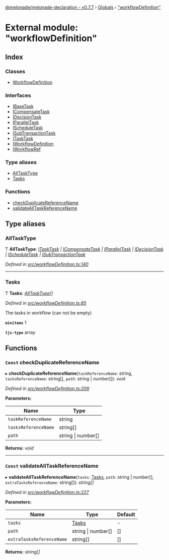 [@melonade/melonade-declaration - v0.7.7](../README.md) › [Globals](../globals.md) › ["workflowDefinition"](_workflowdefinition_.md)

# External module: "workflowDefinition"

## Index

### Classes

* [WorkflowDefinition](../classes/_workflowdefinition_.workflowdefinition.md)

### Interfaces

* [IBaseTask](../interfaces/_workflowdefinition_.ibasetask.md)
* [ICompensateTask](../interfaces/_workflowdefinition_.icompensatetask.md)
* [IDecisionTask](../interfaces/_workflowdefinition_.idecisiontask.md)
* [IParallelTask](../interfaces/_workflowdefinition_.iparalleltask.md)
* [IScheduleTask](../interfaces/_workflowdefinition_.ischeduletask.md)
* [ISubTransactionTask](../interfaces/_workflowdefinition_.isubtransactiontask.md)
* [ITaskTask](../interfaces/_workflowdefinition_.itasktask.md)
* [IWorkflowDefinition](../interfaces/_workflowdefinition_.iworkflowdefinition.md)
* [IWorkflowRef](../interfaces/_workflowdefinition_.iworkflowref.md)

### Type aliases

* [AllTaskType](_workflowdefinition_.md#alltasktype)
* [Tasks](_workflowdefinition_.md#tasks)

### Functions

* [checkDuplicateReferenceName](_workflowdefinition_.md#const-checkduplicatereferencename)
* [validateAllTaskReferenceName](_workflowdefinition_.md#const-validatealltaskreferencename)

## Type aliases

###  AllTaskType

Ƭ **AllTaskType**: *[ITaskTask](../interfaces/_workflowdefinition_.itasktask.md) | [ICompensateTask](../interfaces/_workflowdefinition_.icompensatetask.md) | [IParallelTask](../interfaces/_workflowdefinition_.iparalleltask.md) | [IDecisionTask](../interfaces/_workflowdefinition_.idecisiontask.md) | [IScheduleTask](../interfaces/_workflowdefinition_.ischeduletask.md) | [ISubTransactionTask](../interfaces/_workflowdefinition_.isubtransactiontask.md)*

*Defined in [src/workflowDefinition.ts:140](https://github.com/devit-tel/melonade-declaration/blob/e7e9481/src/workflowDefinition.ts#L140)*

___

###  Tasks

Ƭ **Tasks**: *[AllTaskType](_workflowdefinition_.md#alltasktype)[]*

*Defined in [src/workflowDefinition.ts:85](https://github.com/devit-tel/melonade-declaration/blob/e7e9481/src/workflowDefinition.ts#L85)*

The tasks in workflow (can not be empty)

**`minitems`** 1

**`tjs-type`** array

## Functions

### `Const` checkDuplicateReferenceName

▸ **checkDuplicateReferenceName**(`taskReferenceName`: string, `tasksReferenceName`: string[], `path`: string | number[]): *void*

*Defined in [src/workflowDefinition.ts:209](https://github.com/devit-tel/melonade-declaration/blob/e7e9481/src/workflowDefinition.ts#L209)*

**Parameters:**

Name | Type |
------ | ------ |
`taskReferenceName` | string |
`tasksReferenceName` | string[] |
`path` | string &#124; number[] |

**Returns:** *void*

___

### `Const` validateAllTaskReferenceName

▸ **validateAllTaskReferenceName**(`tasks`: [Tasks](_workflowdefinition_.md#tasks), `path`: string | number[], `extraTasksReferenceName`: string[]): *string[]*

*Defined in [src/workflowDefinition.ts:227](https://github.com/devit-tel/melonade-declaration/blob/e7e9481/src/workflowDefinition.ts#L227)*

**Parameters:**

Name | Type | Default |
------ | ------ | ------ |
`tasks` | [Tasks](_workflowdefinition_.md#tasks) | - |
`path` | string &#124; number[] |  [] |
`extraTasksReferenceName` | string[] |  [] |

**Returns:** *string[]*
